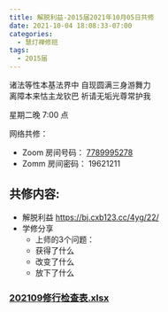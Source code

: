 ```yaml
---
title: 解脱利益-2015届2021年10月05日共修
date: 2021-10-04 18:08:33-07:00
categories:
  - 慧灯禅修班
tags:
  - 2015届
---
```

诸法等性本基法界中 自现圆满三身游舞力  
离障本来怙主龙钦巴 祈请无垢光尊常护我

星期二晚 7:00 点

网络共修：

- Zoom 房间号码： [7789995278](https://us02web.zoom.us/j/7789995278?pwd=VjZmbWJFY2k2K0E5RVB2cTNIQmhqUT09)
- Zomm 房间密码： 19621211

## 共修内容:

- 解脱利益 <https://bj.cxb123.cc/4yg/22/>
- 学修分享
    - 上师的3个问题：
    - 获得了什么
    - 改变了什么
    - 放下了什么

### [202109修行检查表.xlsx](/f/up/202109修行检查表.xlsx)

